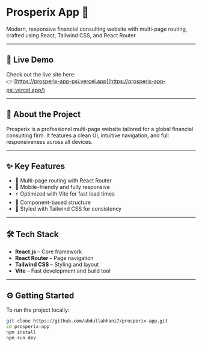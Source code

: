 # Prosperix App 💼

Modern, responsive financial consulting website with multi-page routing, crafted using React, Tailwind CSS, and React Router.

---

## 🔗 Live Demo

Check out the live site here:  
👉 [https://prosperix-app-psi.vercel.app](https://prosperix-app-psi.vercel.app/)

---

## 📌 About the Project

Prosperix is a professional multi-page website tailored for a global financial consulting firm. It features a clean UI, intuitive navigation, and full responsiveness across all devices.

---

## ✨ Key Features

- 🧭 Multi-page routing with React Router
- 📱 Mobile-friendly and fully responsive
- ⚡ Optimized with Vite for fast load times
- 🧩 Component-based structure
- 🎨 Styled with Tailwind CSS for consistency

---

## 🛠️ Tech Stack

- **React.js** – Core framework
- **React Router** – Page navigation
- **Tailwind CSS** – Styling and layout
- **Vite** – Fast development and build tool

---

## ⚙️ Getting Started

To run the project locally:

```bash
git clone https://github.com/abdullahhani7/prosperix-app.git
cd prosperix-app
npm install
npm run dev
